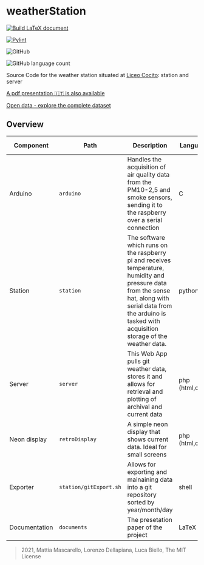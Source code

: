 # weatherStation
[![Build LaTeX document](https://github.com/MatMasIt/weatherStation/actions/workflows/LATEX.yml/badge.svg)](https://github.com/MatMasIt/weatherStation/actions/workflows/LATEX.yml)

[![Pylint](https://github.com/MatMasIt/weatherStation/actions/workflows/pylint.yml/badge.svg)](https://github.com/MatMasIt/weatherStation/actions/workflows/pylint.yml)

![GitHub](https://img.shields.io/github/license/MatMasIt/weatherStation)

![GitHub language count](https://img.shields.io/github/languages/count/MatMasIt/weatherStation)

Source Code for the weather station situated at [Liceo Cocito](https://liceococito.edu.it): station and server 

[A pdf presentation :it: is also available](documents/ws.pdf)

[Open data - explore the complete dataset](https://github.com/StazioneMeteoCocito/dati)

## Overview

|Component|Path|Description|Languages|Further developments|
|---|---|---|---|---|
|Arduino|`arduino`|Handles the acquisition of air quality data from the PM10-2,5 and smoke sensors, sending it to the raspberry over a serial connection|C||
|Station|`station`|The software which runs on the raspberry pi and receives temperature, humidity and pressure data from the sense hat, along with serial data from the arduino is tasked with acquisition storage of the weather data.|python|Better memory management, reboot cycle|
|Server|`server`|This Web App pulls git weather data, stores it and allows for retrieval and plotting of archival and current data|php (html,css,js)|REST API|
|Neon display|`retroDisplay`|A simple neon display that shows current data. Ideal for small screens|php (html,css,js)|Maintenance screen|
|Exporter|`station/gitExport.sh`|Allows for exporting and mainaining data into a git repository sorted by year/month/day|shell||
|Documentation|`documents`|The presetation paper of the project|LaTeX|Update data|


> 2021, Mattia Mascarello, Lorenzo Dellapiana, Luca Biello, The MIT License

